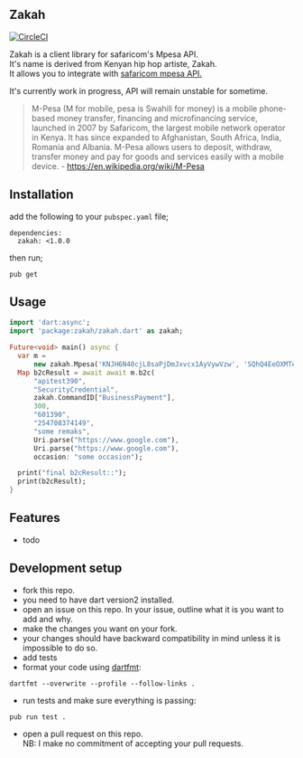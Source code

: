 ## Zakah          

[![CircleCI](https://circleci.com/gh/komuw/zakah.svg?style=svg)](https://circleci.com/gh/komuw/zakah)

Zakah is a client library for safaricom's Mpesa API.           
It's name is derived from Kenyan hip hop artiste, Zakah.                        
It allows you to integrate with [safaricom mpesa API.](https://developer.safaricom.co.ke/)       

It's currently work in progress, API will remain unstable for sometime.


> M-Pesa (M for mobile, pesa is Swahili for money) is a mobile phone-based money transfer, financing and microfinancing service, launched in 2007 by Safaricom, the largest mobile network operator in Kenya. It has since expanded to Afghanistan, South Africa, India, Romania and Albania. M-Pesa allows users to deposit, withdraw, transfer money and pay for goods and services easily with a mobile device. - https://en.wikipedia.org/wiki/M-Pesa



## Installation
add the following to your `pubspec.yaml` file;
```shell
dependencies:
  zakah: <1.0.0
```
then run;
```shell
pub get
```           

## Usage

```dart
import 'dart:async';
import 'package:zakah/zakah.dart' as zakah;

Future<void> main() async {
  var m =
      new zakah.Mpesa('KNJH6N40cjL8saPjDmJxvcx1AyVywVzw', 'SQhQ4EeOXMTe96D5');
  Map b2cResult = await await m.b2c(
      "apitest390",
      "SecurityCredential",
      zakah.CommandID["BusinessPayment"],
      300,
      "601390",
      "254708374149",
      "some remaks",
      Uri.parse("https://www.google.com"),
      Uri.parse("https://www.google.com"),
      occasion: "some occasion");

  print("final b2cResult::");
  print(b2cResult);
}
```


## Features
- todo

## Development setup
- fork this repo.
- you need to have dart version2 installed.
- open an issue on this repo. In your issue, outline what it is you want to add and why.              
- make the changes you want on your fork.
- your changes should have backward compatibility in mind unless it is impossible to do so.
- add tests
- format your code using [dartfmt](https://github.com/dart-lang/dart_style):                      
```shell
dartfmt --overwrite --profile --follow-links .
```
- run tests and make sure everything is passing:
```shell
pub run test .
```
- open a pull request on this repo.               
NB: I make no commitment of accepting your pull requests.                 
